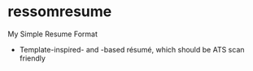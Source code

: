 # ressomresume
My Simple Resume Format
- Template-inspired- and -based résumé, which should be ATS scan friendly
